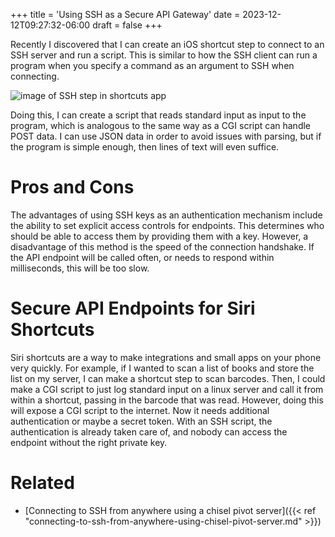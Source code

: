 +++
title = 'Using SSH as a Secure API Gateway'
date = 2023-12-12T09:27:32-06:00
draft = false
+++

Recently I discovered that I can create an iOS shortcut step to connect to an SSH server and run a script.
This is similar to how the SSH client can run a program when you specify a command as an argument to SSH when connecting.

![image of SSH step in shortcuts app](/run-shortcut-ssh-step.png)

Doing this, I can create a script that reads standard input as input to the program, which is analogous to the same way as a CGI script can handle POST data.
I can use JSON data in order to avoid issues with parsing, but if the program is simple enough, then lines of text will even suffice.

# Pros and Cons
The advantages of using SSH keys as an authentication mechanism include the ability to set explicit access controls for endpoints.
This determines who should be able to access them by providing them with a key. 
However, a disadvantage of this method is the speed of the connection handshake.
If the API endpoint will be called often, or needs to respond within milliseconds, this will be too slow.

# Secure API Endpoints for Siri Shortcuts
Siri shortcuts are a way to make integrations and small apps on your phone very quickly.
For example, if I wanted to scan a list of books and store the list on my server, I can make a shortcut step to scan barcodes. Then, I could make a CGI script to just log standard input on a linux server and call it from within a shortcut, passing in the barcode that was read.
However, doing this will expose a CGI script to the internet. Now it needs additional authentication or maybe a secret token.
With an SSH script, the authentication is already taken care of, and nobody can access the endpoint without the right private key.

# Related
- [Connecting to SSH from anywhere using a chisel pivot server]({{< ref "connecting-to-ssh-from-anywhere-using-chisel-pivot-server.md" >}})
